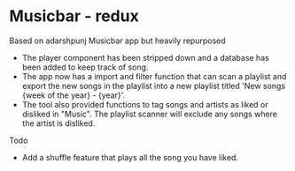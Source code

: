 # Musicbar - redux

Based on adarshpunj Musicbar app but heavily repurposed 

* The player component has been stripped down and a database has been added to keep track of song. 
* The app now has a import and filter function that can scan a playlist and export the new songs in the playlist into a new playlist titled 'New songs {week of the year} - {year}'.
* The tool also provided functions to tag songs and artists as liked or disliked in "Music". The playlist scanner will exclude any songs where the artist is disliked.

Todo
* Add a shuffle feature that plays all the song you have liked.   

